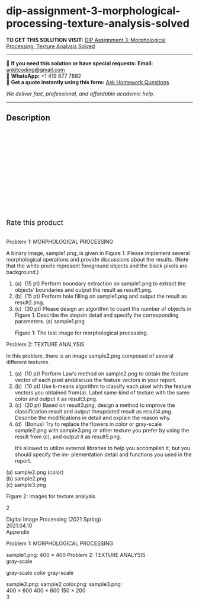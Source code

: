 # dip-assignment-3-morphological-processing-texture-analysis-solved
**TO GET THIS SOLUTION VISIT:** [DIP Assignment 3-Morphological Processing, Texture Analysis Solved](https://www.ankitcodinghub.com/product/dip-assignment-2-morphological-processing-texture-analysis-solved/)


---

📩 **If you need this solution or have special requests:** **Email:** ankitcoding@gmail.com  
📱 **WhatsApp:** +1 419 877 7882  
📄 **Get a quote instantly using this form:** [Ask Homework Questions](https://www.ankitcodinghub.com/services/ask-homework-questions/)

*We deliver fast, professional, and affordable academic help.*

---

<h2>Description</h2>



<div class="kk-star-ratings kksr-auto kksr-align-center kksr-valign-top" data-payload="{&quot;align&quot;:&quot;center&quot;,&quot;id&quot;:&quot;93687&quot;,&quot;slug&quot;:&quot;default&quot;,&quot;valign&quot;:&quot;top&quot;,&quot;ignore&quot;:&quot;&quot;,&quot;reference&quot;:&quot;auto&quot;,&quot;class&quot;:&quot;&quot;,&quot;count&quot;:&quot;0&quot;,&quot;legendonly&quot;:&quot;&quot;,&quot;readonly&quot;:&quot;&quot;,&quot;score&quot;:&quot;0&quot;,&quot;starsonly&quot;:&quot;&quot;,&quot;best&quot;:&quot;5&quot;,&quot;gap&quot;:&quot;4&quot;,&quot;greet&quot;:&quot;Rate this product&quot;,&quot;legend&quot;:&quot;0\/5 - (0 votes)&quot;,&quot;size&quot;:&quot;24&quot;,&quot;title&quot;:&quot;DIP Assignment 3-Morphological Processing, Texture Analysis Solved&quot;,&quot;width&quot;:&quot;0&quot;,&quot;_legend&quot;:&quot;{score}\/{best} - ({count} {votes})&quot;,&quot;font_factor&quot;:&quot;1.25&quot;}">

<div class="kksr-stars">

<div class="kksr-stars-inactive">
            <div class="kksr-star" data-star="1" style="padding-right: 4px">


<div class="kksr-icon" style="width: 24px; height: 24px;"></div>
        </div>
            <div class="kksr-star" data-star="2" style="padding-right: 4px">


<div class="kksr-icon" style="width: 24px; height: 24px;"></div>
        </div>
            <div class="kksr-star" data-star="3" style="padding-right: 4px">


<div class="kksr-icon" style="width: 24px; height: 24px;"></div>
        </div>
            <div class="kksr-star" data-star="4" style="padding-right: 4px">


<div class="kksr-icon" style="width: 24px; height: 24px;"></div>
        </div>
            <div class="kksr-star" data-star="5" style="padding-right: 4px">


<div class="kksr-icon" style="width: 24px; height: 24px;"></div>
        </div>
    </div>

<div class="kksr-stars-active" style="width: 0px;">
            <div class="kksr-star" style="padding-right: 4px">


<div class="kksr-icon" style="width: 24px; height: 24px;"></div>
        </div>
            <div class="kksr-star" style="padding-right: 4px">


<div class="kksr-icon" style="width: 24px; height: 24px;"></div>
        </div>
            <div class="kksr-star" style="padding-right: 4px">


<div class="kksr-icon" style="width: 24px; height: 24px;"></div>
        </div>
            <div class="kksr-star" style="padding-right: 4px">


<div class="kksr-icon" style="width: 24px; height: 24px;"></div>
        </div>
            <div class="kksr-star" style="padding-right: 4px">


<div class="kksr-icon" style="width: 24px; height: 24px;"></div>
        </div>
    </div>
</div>


<div class="kksr-legend" style="font-size: 19.2px;">
            <span class="kksr-muted">Rate this product</span>
    </div>
    </div>
<div class="page" title="Page 1">
<div class="layoutArea">
<div class="column"></div>
</div>
<div class="layoutArea">
<div class="column">
&nbsp;

Problem 1: MORPHOLOGICAL PROCESSING

A binary image, sample1.png, is given in Figure 1. Please implement several morphological operations and provide discussions about the results. (Note that the white pixels represent foreground objects and the black pixels are background.)

<ol>
<li>(a) &nbsp;(15 pt) Perform boundary extraction on sample1.png to extract the objects’ boundaries and output the result as result1.png.</li>
<li>(b) &nbsp;(15 pt) Perform hole filling on sample1.png and output the result as result2.png.</li>
<li>(c) &nbsp;(30 pt) Please design an algorithm to count the number of objects in Figure 1. Describe the stepsin detail and specify the corresponding parameters.
(a) sample1.png

Figure 1: The test image for morphological processing.
</li>
</ol>
</div>
</div>
</div>
<div class="page" title="Page 2">
<div class="layoutArea"></div>
<div class="layoutArea">
<div class="column">
Problem 2: TEXTURE ANALYSIS

In this problem, there is an image sample2.png composed of several different textures.

<ol>
<li>(a) &nbsp;(10 pt) Perform Law’s method on sample2.png to obtain the feature vector of each pixel anddiscuss the feature vectors in your report.</li>
<li>(b) &nbsp;(10 pt) Use k-means algorithm to classify each pixel with the feature vectors you obtained from(a). Label same kind of texture with the same color and output it as result3.png.</li>
<li>(c) &nbsp;(20 pt) Based on result3.png, design a method to improve the classification result and output theupdated result as result4.png. Describe the modifications in detail and explain the reason why.</li>
<li>(d) &nbsp;(Bonus) Try to replace the flowers in color or gray-scale sample2.png with sample3.png or other texture you prefer by using the result from (c), and output it as result5.png.

It’s allowed to utilize external libraries to help you accomplish it, but you should specify the im- plementation detail and functions you used in the report.</li>
</ol>
</div>
</div>
<div class="layoutArea">
<div class="column">
(a) sample2.png (color)

</div>
<div class="column">
(b) sample2.png

</div>
</div>
<div class="layoutArea">
<div class="column">
(c) sample3.png

Figure 2: Images for texture analysis.

2

</div>
</div>
</div>
<div class="page" title="Page 3">
<div class="layoutArea">
<div class="column">
Digital Image Processing (2021 Spring)

</div>
<div class="column">
2021.04.10

</div>
</div>
<div class="layoutArea">
<div class="column">
Appendix

Problem 1: MORPHOLOGICAL PROCESSING

</div>
</div>
<div class="layoutArea">
<div class="column">
sample1.png: 400 × 400 Problem 2: TEXTURE ANALYSIS

</div>
<div class="column">
gray-scale

gray-scale color gray-scale

</div>
</div>
<div class="layoutArea">
<div class="column">
sample2.png: sample2 color.png: sample3.png:

</div>
<div class="column">
400 × 600 400 × 600 150 × 200

</div>
</div>
<div class="layoutArea">
<div class="column">
3

</div>
</div>
</div>
